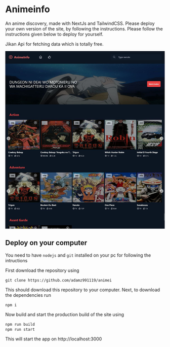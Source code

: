 # Animeinfo

An anime discovery, made with NextJs and TailwindCSS. Please deploy your own version of the site, by following the instructions. Please follow the instructions given below to deploy for yourself.

Jikan Api for fetching data which is totally free.

<img src="https://github.com/adamz991119/animei/blob/main/assets/images/app_screenshot.jpg" alt="demo" />

## Deploy on your computer

You need to have `nodejs` and `git` installed on your pc for following the intructions

First download the repository using
```
git clone https://github.com/adamz991119/animei
```

This should download this repository to your computer. Next, to download the dependencies run
```
npm i
```

Now build and start the production build of the site using
```
npm run build
npm run start
```

This will start the app on http://localhost:3000
